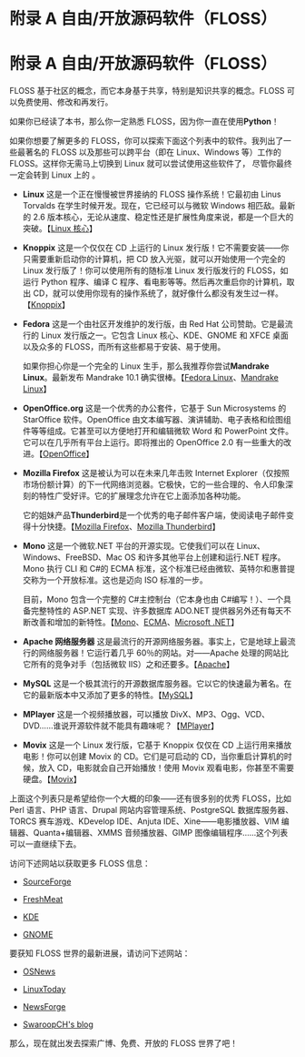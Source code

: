 # 附录 A 自由/开放源码软件（FLOSS）

# 附录 A 自由/开放源码软件（FLOSS）

FLOSS 基于社区的概念，而它本身基于共享，特别是知识共享的概念。FLOSS 可以免费使用、修改和再发行。

如果你已经读了本书，那么你一定熟悉 FLOSS，因为你一直在使用**Python**！

如果你想要了解更多的 FLOSS，你可以探索下面这个列表中的软件。我列出了一些最著名的 FLOSS 以及那些可以跨平台（即在 Linux、Windows 等）工作的 FLOSS。这样你无需马上切换到 Linux 就可以尝试使用这些软件了， 尽管你最终一定会转到 Linux 上的 。

*   **Linux** 这是一个正在慢慢被世界接纳的 FLOSS 操作系统！它最初由 Linus Torvalds 在学生时候开发。现在，它已经可以与微软 Windows 相匹敌。最新的 2.6 版本核心，无论从速度、稳定性还是扩展性角度来说，都是一个巨大的突破。【[Linux 核心](http://www.kernel.org/)】

*   **Knoppix** 这是一个仅仅在 CD 上运行的 Linux 发行版！它不需要安装——你只需要重新启动你的计算机，把 CD 放入光驱，就可以开始使用一个完全的 Linux 发行版了！你可以使用所有的随标准 Linux 发行版发行的 FLOSS，如运行 Python 程序、编译 C 程序、看电影等等。然后再次重启你的计算机，取出 CD，就可以使用你现有的操作系统了，就好像什么都没有发生过一样。【[Knoppix](http://www.knopper.net/)】

*   **Fedora** 这是一个由社区开发维护的发行版，由 Red Hat 公司赞助。它是最流行的 Linux 发行版之一。它包含 Linux 核心、KDE、GNOME 和 XFCE 桌面以及众多的 FLOSS，而所有这些都易于安装、易于使用。

    如果你担心你是一个完全的 Linux 生手，那么我推荐你尝试**Mandrake Linux**。最新发布 Mandrake 10.1 确实很棒。【[Fedora Linux](http://fedora.redhat.com)、[Mandrake Linux](http://www.mandrakelinux.com)】

*   **OpenOffice.org** 这是一个优秀的办公套件，它基于 Sun Microsystems 的 StarOffice 软件。OpenOffice 由文本编写器、演讲辅助、电子表格和绘图组件等等组成。它甚至可以方便地打开和编辑微软 Word 和 PowerPoint 文件。它可以在几乎所有平台上运行。即将推出的 OpenOffice 2.0 有一些重大的改进。【[OpenOffice](http://www.openoffice.org)】

*   **Mozilla Firefox** 这是被认为可以在未来几年击败 Internet Explorer（仅按照市场份额计算）的下一代网络浏览器。它极快，它的一些合理的、令人印象深刻的特性广受好评。它的扩展理念允许在它上面添加各种功能。

    它的姐妹产品**Thunderbird**是一个优秀的电子邮件客户端，使阅读电子邮件变得十分快捷。【[Mozilla Firefox](http://www.mozilla.org/products/firefox)、[Mozilla Thunderbird](http://www.mozilla.org/products/thunderbird)】

*   **Mono** 这是一个微软.NET 平台的开源实现。它使我们可以在 Linux、Windows、FreeBSD、Mac OS 和许多其他平台上创建和运行.NET 程序。Mono 执行 CLI 和 C#的 ECMA 标准，这个标准已经由微软、英特尔和惠普提交称为一个开放标准。这也是迈向 ISO 标准的一步。

    目前，Mono 包含一个完整的 C#主控制台（它本身也由 C#编写！）、一个具备完整特性的 ASP.NET 实现、许多数据库 ADO.NET 提供器另外还有每天不断改善和增加的新特性。【[Mono](http://www.mono-project.com)、[ECMA](http://www.ecma-international.org)、[Microsoft .NET](http://www.microsoft.com/net)】

*   **Apache 网络服务器** 这是最流行的开源网络服务器。事实上，它是地球上最流行的网络服务器！它运行着几乎 60％的网站。对——Apache 处理的网站比它所有的竞争对手（包括微软 IIS）之和还要多。【[Apache](http://www.apache.org)】

*   **MySQL** 这是一个极其流行的开源数据库服务器。它以它的快速最为著名。在它的最新版本中又添加了更多的特性。【[MySQL](http://www.mysql.com)】

*   **MPlayer** 这是一个视频播放器，可以播放 DivX、MP3、Ogg、VCD、DVD……谁说开源软件就不能具有趣味呢？【[MPlayer](http://www.mplayerhq.hu)】

*   **Movix** 这是一个 Linux 发行版，它基于 Knoppix 仅仅在 CD 上运行用来播放电影！你可以创建 Movix 的 CD。它们是可启动的 CD，当你重启计算机的时候，放入 CD，电影就会自己开始播放！使用 Movix 观看电影，你甚至不需要硬盘。【[Movix](http://movix.sourceforge.net)】

上面这个列表只是希望给你一个大概的印象——还有很多别的优秀 FLOSS，比如 Perl 语言、PHP 语言、Drupal 网站内容管理系统、PostgreSQL 数据库服务器、TORCS 赛车游戏、KDevelop IDE、Anjuta IDE、Xine——电影播放器、VIM 编辑器、Quanta+编辑器、XMMS 音频播放器、GIMP 图像编辑程序……这个列表可以一直继续下去。

访问下述网站以获取更多 FLOSS 信息：

*   [SourceForge](http://www.sourceforge.net)

*   [FreshMeat](http://www.freshmeat.net)

*   [KDE](http://www.kde.org)

*   [GNOME](http://www.gnome.org)

要获知 FLOSS 世界的最新进展，请访问下述网站：

*   [OSNews](http://www.osnews.com)

*   [LinuxToday](http://www.linuxtoday.com)

*   [NewsForge](http://www.newsforge.com)

*   [SwaroopCH's blog](http://www.swaroopch.info/blog)

那么，现在就出发去探索广博、免费、开放的 FLOSS 世界了吧！